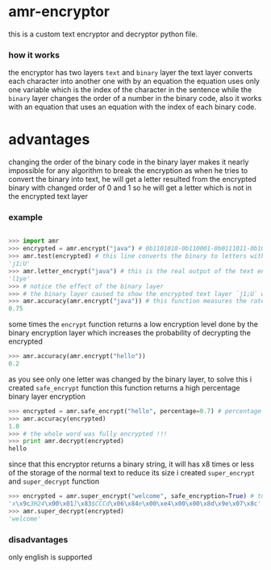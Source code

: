 # amr-encryptor
this is a custom text encryptor and decryptor python file.
### how it works
the encryptor has two layers `text` and `binary` layer
the text layer converts each character into another one with by an equation
the equation uses only one variable which is the index of the character in the sentence
while the `binary` layer changes the order of a number in the binary code, also it works with
an equation that uses an equation with the index of each binary code.

# advantages
changing the order of the binary code in the binary layer makes it nearly impossible
for any algorithm to break the encryption as when he tries to convert the binary into text,
he will get a letter resulted from the encrypted binary with changed order of 0 and 1
so he will get a letter which is not in the encrypted text layer

### example

```python

>>> import amr
>>> encrypted = amr.encrypt("java") # 0b1101010-0b110001-0b0111011-0b1010101
>>> amr.test(encrypted) # this line converts the binary to letters without decrypting the binary
'j1;U'
>>> amr.letter_encrypt("java") # this is the real output of the text encryption
'l1ye'
>>> # notice the effect of the binary layer
>>> # the binary layer caused to show the encrypted text layer `j1;U` while it's real value is `l1ye`
>>> amr.accuracy(amr.encrypt("java")) # this function measures the rate of success of the binary encryption layer
0.75
```
some times the `encrypt` function returns a low encryption level done by the binary encryption layer
which increases the probability of decrypting the encrypted
```python
>>> amr.accuracy(amr.encrypt("hello"))
0.2 
```
as you see only one letter was changed by the binary layer, to solve this i created `safe_encrypt` function
this function returns a high percentage binary layer encryption
```python
>>> encrypted = amr.safe_encrypt("hello", percentage=0.7) # percentage takes the minimum accuracy value
>>> amr.accuracy(encrypted)
1.0
>>> # the whole word was fully encrypted !!!
>>> print amr.decrypt(encrypted)
hello
```
since that this encryptor returns a binary string, it will has x8 times or less of the storage of the normal text
to reduce its size i created `super_encrypt` and `super_decrypt` function
```python
>>> encrypted = amr.super_encrypt("welcome", safe_encryption=True) # turn true or false if you need to use safe_encryption or no
'x\x9c3H24\x00\x01]\x83$CCCd\x06\x84e\x00\xe4\x00\x00\x8d\x9e\x07\x8c'
>>> amr.super_decrypt(encrypted)
'welcome'
```
### disadvantages
only english is supported
